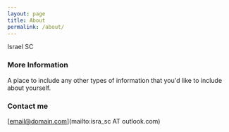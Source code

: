 ```yaml
---
layout: page
title: About
permalink: /about/
---
```


Israel SC

### More Information

A place to include any other types of information that you'd like to include about yourself.

### Contact me

[email@domain.com](mailto:isra_sc AT outlook.com)
